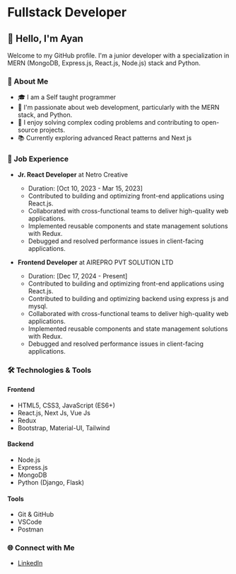 # Fullstack Developer

## 👋 Hello, I'm Ayan 

Welcome to my GitHub profile. I'm a junior developer with a specialization in MERN (MongoDB, Express.js, React.js, Node.js) stack and Python. 

### 🚀 About Me
- 🎓 I am a Self taught programmer 
- 🌱 I'm passionate about web development, particularly with the MERN stack, and Python.
- 🌟 I enjoy solving complex coding problems and contributing to open-source projects.
- 📚 Currently exploring advanced React patterns and Next js

### 💼 Job Experience
- **Jr. React Developer** at Netro Creative
  - Duration: [Oct 10, 2023 - Mar 15, 2023]
  - Contributed to building and optimizing front-end applications using React.js.
  - Collaborated with cross-functional teams to deliver high-quality web applications.
  - Implemented reusable components and state management solutions with Redux.
  - Debugged and resolved performance issues in client-facing applications.

- **Frontend Developer** at AIREPRO PVT SOLUTION LTD
  - Duration: [Dec 17, 2024 - Present]
  - Contributed to building and optimizing front-end applications using React.js.
  - Contributed to building and optimizing backend using express js and mysql.
  - Collaborated with cross-functional teams to deliver high-quality web applications.
  - Implemented reusable components and state management solutions with Redux.
  - Debugged and resolved performance issues in client-facing applications.


### 🛠️ Technologies & Tools

#### Frontend

- HTML5, CSS3, JavaScript (ES6+)
- React.js, Next Js, Vue Js
- Redux
- Bootstrap, Material-UI, Tailwind

#### Backend

- Node.js
- Express.js
- MongoDB
- Python (Django, Flask)

#### Tools

- Git & GitHub
- VSCode
- Postman


### 🌐 Connect with Me

- [LinkedIn](https://www.linkedin.com/in/ayan-upadhaya/)

